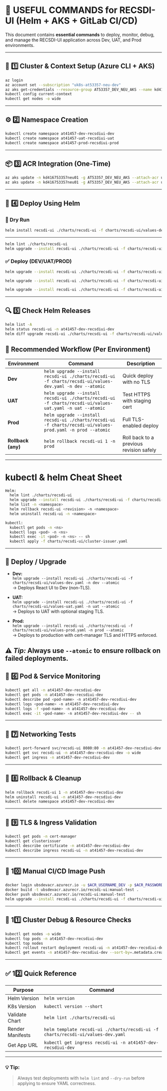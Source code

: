 # 🧰 USEFUL COMMANDS for RECSDI-UI (Helm + AKS + GitLab CI/CD)

This document contains **essential commands** to deploy, monitor, debug, and manage the RECSDI-UI application across Dev, UAT, and Prod environments.

---

## 🧱 1️⃣ Cluster & Context Setup (Azure CLI + AKS)
```bash
az login
az account set --subscription "uk8s-at53357-neu-dev"
az aks get-credentials --resource-group AT53357_DEV_NEU_AKS --name kd416753357neu01 --overwrite-existing
kubectl config current-context
kubectl get nodes -o wide
```

---

## ⚙️ 2️⃣ Namespace Creation
```bash
kubectl create namespace at41457-dev-recsdiui-dev
kubectl create namespace at41457-uat-recsdiui-uat
kubectl create namespace at41457-prod-recsdiui-prod
```

---

## 📦 3️⃣ ACR Integration (One-Time)
```bash
az aks update -n kd416753357neu01 -g AT53357_DEV_NEU_AKS --attach-acr ubsdevacr
az aks update -n kd416753357neu01 -g AT53357_DEV_NEU_AKS --attach-acr ubsreleaseacr
```

---

## 🚀 4️⃣ Deploy Using Helm

### 🧩 Dry Run
```bash
helm install recsdi-ui ./charts/recsdi-ui -f charts/recsdi-ui/values-dev.yaml --namespace at41457-dev-recsdiui-dev --dry-run --debug
```
---

```bash
helm lint ./charts/recsdi-ui
helm upgrade --install recsdi-ui ./charts/recsdi-ui -f charts/recsdi-ui/values-dev.yaml -n at41457-dev-recsdiui-dev
```

### ✅ Deploy (DEV/UAT/PROD)
```bash
helm upgrade --install recsdi-ui ./charts/recsdi-ui -f charts/recsdi-ui/values-dev.yaml --namespace at41457-dev-recsdiui-dev --create-namespace --atomic

helm upgrade --install recsdi-ui ./charts/recsdi-ui -f charts/recsdi-ui/values-uat.yaml --namespace at41457-uat-recsdiui-uat --create-namespace --atomic

helm upgrade --install recsdi-ui ./charts/recsdi-ui -f charts/recsdi-ui/values-prod.yaml --namespace at41457-prod-recsdiui-prod --create-namespace --atomic
```

---

## 🔍 5️⃣ Check Helm Releases
```bash
helm list -A
helm status recsdi-ui -n at41457-dev-recsdiui-dev
helm diff upgrade recsdi-ui ./charts/recsdi-ui -f charts/recsdi-ui/values-dev.yaml -n at41457-dev-recsdiui-dev
```
## 🧱 Recommended Workflow (Per Environment)

| Environment |	Command | Description
|--------|----------|----------|
| **Dev** |	`helm upgrade --install recsdi-ui ./charts/recsdi-ui -f charts/recsdi-ui/values-dev.yaml -n dev --atomic` |	Quick deploy with no TLS |
| **UAT** |	`helm upgrade --install recsdi-ui ./charts/recsdi-ui -f charts/recsdi-ui/values-uat.yaml -n uat --atomic` |	Test HTTPS with staging cert |
| **Prod** |	`helm upgrade --install recsdi-ui ./charts/recsdi-ui -f charts/recsdi-ui/values-prod.yaml -n prod --atomic` |	Full TLS-enabled deploy |
| **Rollback (any)** |	`helm rollback recsdi-ui 1 -n prod` |	Roll back to a previous revision safely |

---
# kubectl & helm Cheat Sheet
```bash
Helm:
  helm lint ./charts/recsdi-ui
  helm upgrade --install recsdi-ui ./charts/recsdi-ui -f charts/recsdi-ui/values-prod.yaml -n <namespace> --atomic
  helm list -n <namespace>
  helm rollback recsdi-ui <revision> -n <namespace>
  helm uninstall recsdi-ui -n <namespace>
```
```bash
kubectl:
  kubectl get pods -n <ns>
  kubectl logs <pod> -n <ns>
  kubectl exec -it <pod> -n <ns> -- sh
  kubectl apply -f charts/recsdi-ui/cluster-issuer.yaml
```
---
## 🚀 Deploy / Upgrade
- **Dev:**  
  `helm upgrade --install recsdi-ui ./charts/recsdi-ui -f charts/recsdi-ui/values-dev.yaml -n dev --atomic`  
  → Deploys React UI to Dev (non-TLS).

- **UAT:**  
  `helm upgrade --install recsdi-ui ./charts/recsdi-ui -f charts/recsdi-ui/values-uat.yaml -n uat --atomic`  
  → Deploys to UAT with optional staging TLS.

- **Prod:**  
  `helm upgrade --install recsdi-ui ./charts/recsdi-ui -f charts/recsdi-ui/values-prod.yaml -n prod --atomic`  
  → Deploys to production with cert-manager TLS and HTTPS enforced.

⚠️ *Tip:* Always use `--atomic` to ensure rollback on failed deployments.
---

## 🧠 6️⃣ Pod & Service Monitoring
```bash
kubectl get all -n at41457-dev-recsdiui-dev
kubectl get pods -n at41457-dev-recsdiui-dev
kubectl describe pod <pod-name> -n at41457-dev-recsdiui-dev
kubectl logs <pod-name> -n at41457-dev-recsdiui-dev
kubectl logs -f <pod-name> -n at41457-dev-recsdiui-dev
kubectl exec -it <pod-name> -n at41457-dev-recsdiui-dev -- sh
```

---

## 🧪 7️⃣ Networking Tests
```bash
kubectl port-forward svc/recsdi-ui 8080:80 -n at41457-dev-recsdiui-dev
kubectl get svc recsdi-ui -n at41457-dev-recsdiui-dev -o wide
kubectl get ingress -n at41457-dev-recsdiui-dev
```

---

## 🔧 8️⃣ Rollback & Cleanup
```bash
helm rollback recsdi-ui 1 -n at41457-dev-recsdiui-dev
helm uninstall recsdi-ui -n at41457-dev-recsdiui-dev
kubectl delete namespace at41457-dev-recsdiui-dev
```

---

## 🧰 9️⃣ TLS & Ingress Validation
```bash
kubectl get pods -n cert-manager
kubectl get clusterissuer
kubectl describe certificate -n at41457-dev-recsdiui-dev
kubectl describe ingress recsdi-ui -n at41457-dev-recsdiui-dev
```

---

## 🔄 10️⃣ Manual CI/CD Image Push
```bash
docker login ubsdevacr.azurecr.io -u $ACR_USERNAME_DEV -p $ACR_PASSWORD_DEV
docker build -t ubsdevacr.azurecr.io/recsdi-ui:manual-test .
docker push ubsdevacr.azurecr.io/recsdi-ui:manual-test
helm upgrade --install recsdi-ui ./charts/recsdi-ui -f charts/recsdi-ui/values-dev.yaml --set image.tag=manual-test --namespace at41457-dev-recsdiui-dev
```

---

## 🧩 11️⃣ Cluster Debug & Resource Checks
```bash
kubectl get nodes -o wide
kubectl top pods -n at41457-dev-recsdiui-dev
kubectl top nodes
kubectl rollout restart deployment recsdi-ui -n at41457-dev-recsdiui-dev
kubectl get events -n at41457-dev-recsdiui-dev --sort-by=.metadata.creationTimestamp
```

---

## ✅ 12️⃣ Quick Reference
| Purpose | Command |
|----------|----------|
| Helm Version | `helm version` |
| K8s Version | `kubectl version --short` |
| Validate Chart | `helm lint ./charts/recsdi-ui` |
| Render Manifests | `helm template recsdi-ui ./charts/recsdi-ui -f charts/recsdi-ui/values-dev.yaml` |
| Get App URL | `kubectl get ingress recsdi-ui -n at41457-dev-recsdiui-dev` |

---

### 💡 Tip:
> Always test deployments with `helm lint` and `--dry-run` before applying to ensure YAML correctness.
